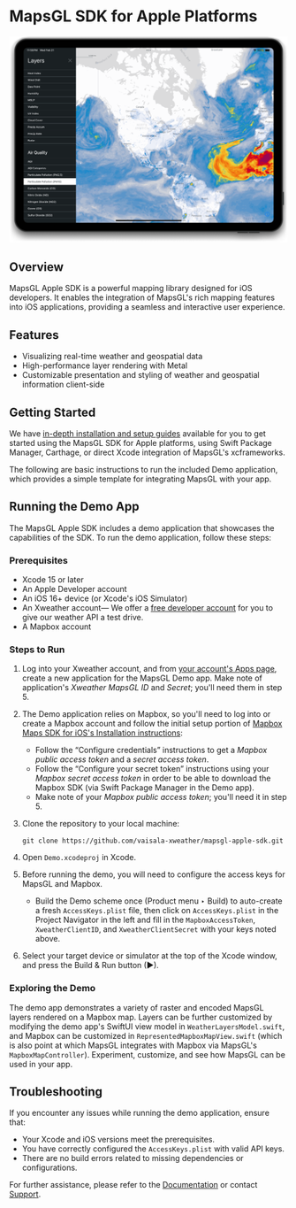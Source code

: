 # MapsGL SDK for Apple Platforms

<img src="images/MapsGL-iPad-PM10-layer.png" alt="MapsGL Screenshot"/>

## Overview

MapsGL Apple SDK is a powerful mapping library designed for iOS developers. It enables the integration of MapsGL's rich mapping features into iOS applications, providing a seamless and interactive user experience.

## Features

- Visualizing real-time weather and geospatial data
- High-performance layer rendering with Metal
- Customizable presentation and styling of weather and geospatial information client-side

## Getting Started

We have [in-depth installation and setup guides](http://www.xweather.com/docs/mapsgl-apple-sdk) available for you to get started using the MapsGL SDK for Apple platforms, using Swift Package Manager, Carthage, or direct Xcode integration of MapsGL's xcframeworks.

The following are basic instructions to run the included Demo application, which provides a simple template for integrating MapsGL with your app.

## Running the Demo App

The MapsGL Apple SDK includes a demo application that showcases the capabilities of the SDK. To run the demo application, follow these steps:

### Prerequisites

- Xcode 15 or later
- An Apple Developer account
- An iOS 16+ device (or Xcode's iOS Simulator)
- An Xweather account— We offer a [free developer account](https://www.aerisweather.com/signup/developer/) for you to give our weather API a test drive.
- A Mapbox account

### Steps to Run

1. Log into your Xweather account, and from [your account's Apps page](https://account.aerisweather.com/account/apps), create a new application for the MapsGL Demo app.  Make note of application's *Xweather MapsGL ID* and *Secret*; you'll need them in step 5.

2. The Demo application relies on Mapbox, so you'll need to log into or create a Mapbox account and follow the initial setup portion of [Mapbox Maps SDK for iOS's Installation instructions](https://docs.mapbox.com/ios/maps/guides/install/):
	- Follow the “Configure credentials” instructions to get a *Mapbox public access token* and a *secret access token*.
	- Follow the “Configure your secret token” instructions using your *Mapbox secret access token* in order to be able to download the Mapbox SDK (via Swift Package Manager in the Demo app).
	- Make note of your *Mapbox public access token*; you'll need it in step 5.

3. Clone the repository to your local machine:  
	```
	git clone https://github.com/vaisala-xweather/mapsgl-apple-sdk.git
	```

4. Open `Demo.xcodeproj` in Xcode.

5. Before running the demo, you will need to configure the access keys for MapsGL and Mapbox.
	  - Build the Demo scheme once (Product menu ‣ Build) to auto-create a fresh `AccessKeys.plist` file, then click on `AccessKeys.plist` in the Project Navigator in the left and fill in the `MapboxAccessToken`, `XweatherClientID`, and `XweatherClientSecret` with your keys noted above.

6. Select your target device or simulator at the top of the Xcode window, and press the Build & Run button (▶).

### Exploring the Demo

The demo app demonstrates a variety of raster and encoded MapsGL layers rendered on a Mapbox map.  Layers can be further customized by modifying the demo app's SwiftUI view model in `WeatherLayersModel.swift`, and Mapbox can be customized in `RepresentedMapboxMapView.swift` (which is also point at which MapsGL integrates with Mapbox via MapsGL's `MapboxMapController`).  Experiment, customize, and see how MapsGL can be used in your app.

## Troubleshooting
If you encounter any issues while running the demo application, ensure that:

- Your Xcode and iOS versions meet the prerequisites.
- You have correctly configured the `AccessKeys.plist` with valid API keys.
- There are no build errors related to missing dependencies or configurations.

For further assistance, please refer to the [Documentation](http://www.xweather.com/docs/mapsgl-apple-sdk) or contact [Support](https://www.xweather.com/support).
